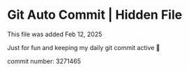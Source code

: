 # Git Auto Commit | Hidden File

This file was added Feb 12, 2025

Just for fun and keeping my daily git commit active 🤪

commit number: 3271465
